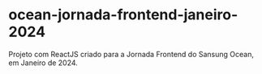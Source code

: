 # ocean-jornada-frontend-janeiro-2024
Projeto com ReactJS criado para a Jornada Frontend do Sansung Ocean, em Janeiro de 2024.
